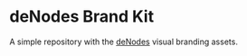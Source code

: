 # deNodes Brand Kit

A simple repository with the [deNodes](https://twitter.com/_denodes) visual branding assets.
